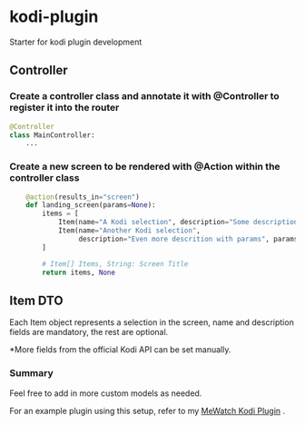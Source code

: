 # kodi-plugin

Starter for kodi plugin development

## Controller

### Create a controller class and annotate it with @Controller to register it into the router

```python
@Controller
class MainController:
    ...
```

### Create a new screen to be rendered with @Action within the controller class

```python
    @action(results_in="screen")
    def landing_screen(params=None):
        items = [
            Item(name="A Kodi selection", description="Some description"),
            Item(name="Another Kodi selection",
                 description="Even more descrition with params", params={'repeatable': True})
        ]

        # Item[] Items, String: Screen Title
        return items, None
```

## Item DTO

Each Item object represents a selection in the screen, name and description fields are mandatory, the rest are optional.

\*More fields from the official Kodi API can be set manually.

### Summary

Feel free to add in more custom models as needed.

For an example plugin using this setup, refer to my [MeWatch Kodi Plugin](https://github.com/wxlai90/mewatch-sg/)
.
